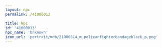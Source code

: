 ```yaml
---
layout: npc
permalink: /41000013

title: Npc
id: '41000013'
npc_name: 'Unknown'
icon_url: 'portrait/mob/21000314_m_pelicanfighterbandageblack_p.png'
---
```


